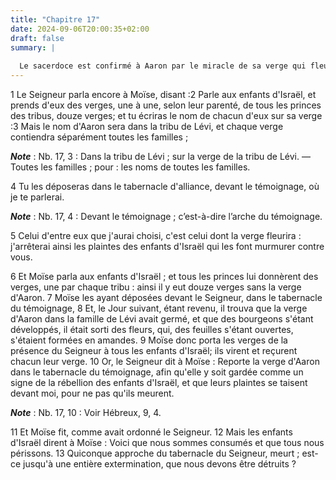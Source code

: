 ```yaml
---
title: "Chapitre 17"
date: 2024-09-06T20:00:35+02:00
draft: false
summary: |
  
  Le sacerdoce est confirmé à Aaron par le miracle de sa verge qui fleurit.
---
```



1 Le Seigneur parla encore à Moïse, disant :2 Parle aux enfants d'Israël, et prends d'eux des verges, une à une, selon leur parenté, de tous les princes des tribus, douze verges; et tu écriras le nom de chacun d'eux sur sa verge :3 Mais le nom d'Aaron sera dans la tribu de Lévi, et chaque verge contiendra séparément toutes les familles ;

***Note*** :  Nb. 17, 3 : Dans la tribu de Lévi ; sur la verge de la tribu de Lévi. ― Toutes les familles ; pour : les noms de toutes les familles.

4 Tu les déposeras dans le tabernacle d'alliance, devant le témoignage, où je te parlerai.

***Note*** :  Nb. 17, 4 : Devant le témoignage ; c’est-à-dire l’arche du témoignage.

5 Celui d'entre eux que j'aurai choisi, c'est celui dont la verge fleurira : j'arrêterai ainsi les plaintes des enfants d'Israël qui les font murmurer contre vous.


6 Et Moïse parla aux enfants d'Israël ; et tous les princes lui donnèrent des verges, une par chaque tribu : ainsi il y eut douze verges sans la verge d'Aaron. 7 Moïse les ayant déposées devant le Seigneur, dans le tabernacle du témoignage, 8 Et, le Jour suivant, étant revenu, il trouva que la verge d'Aaron dans la famille de Lévi avait germé, et que des bourgeons s'étant développés, il était sorti des fleurs, qui, des feuilles s'étant ouvertes, s'étaient formées en amandes. 9 Moïse donc porta les verges de la présence du Seigneur à tous les enfants d'Israël; ils virent et reçurent chacun leur verge. 10 Or, le Seigneur dit à Moïse : Reporte la verge d'Aaron dans le tabernacle du témoignage, afin qu'elle y soit gardée comme un signe de la rébellion des enfants d'Israël, et que leurs plaintes se taisent devant moi, pour ne pas qu'ils meurent.

***Note*** :  Nb. 17, 10 : Voir Hébreux, 9, 4.

11 Et Moïse fit, comme avait ordonné le Seigneur. 12 Mais les enfants d'Israël dirent à Moïse : Voici que nous sommes consumés et que tous nous périssons. 13 Quiconque approche du tabernacle du Seigneur, meurt ; est-ce jusqu'à une entière extermination, que nous devons être détruits ?

